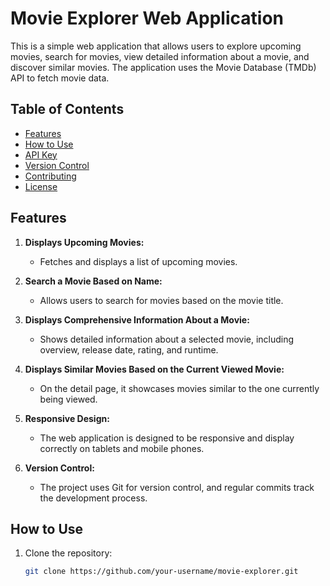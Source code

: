 # Movie Explorer Web Application

This is a simple web application that allows users to explore upcoming movies, search for movies, view detailed information about a movie, and discover similar movies. The application uses the Movie Database (TMDb) API to fetch movie data.

## Table of Contents
- [Features](#features)
- [How to Use](#how-to-use)
- [API Key](#api-key)
- [Version Control](#version-control)
- [Contributing](#contributing)
- [License](#license)

## Features

1. **Displays Upcoming Movies:**
   - Fetches and displays a list of upcoming movies.

2. **Search a Movie Based on Name:**
   - Allows users to search for movies based on the movie title.

3. **Displays Comprehensive Information About a Movie:**
   - Shows detailed information about a selected movie, including overview, release date, rating, and runtime.

4. **Displays Similar Movies Based on the Current Viewed Movie:**
   - On the detail page, it showcases movies similar to the one currently being viewed.

5. **Responsive Design:**
   - The web application is designed to be responsive and display correctly on tablets and mobile phones.

6. **Version Control:**
   - The project uses Git for version control, and regular commits track the development process.

## How to Use

1. Clone the repository:
   ```bash
   git clone https://github.com/your-username/movie-explorer.git
